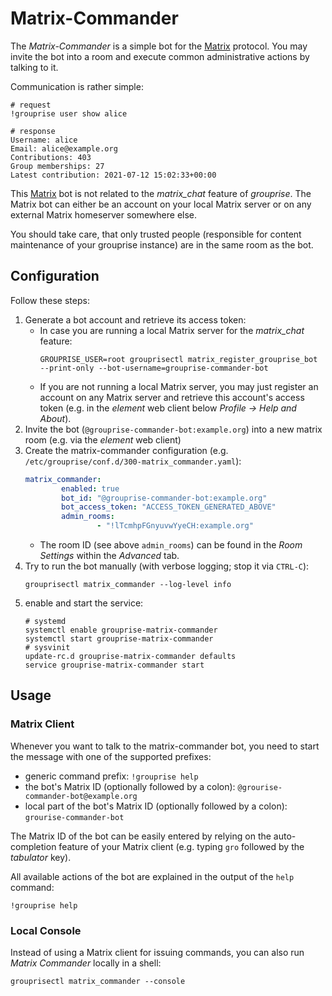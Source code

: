 # Matrix-Commander

The *Matrix-Commander* is a simple bot for the [Matrix](https://matrix.org/) protocol.
You may invite the bot into a room and execute common administrative actions by talking to it.

Communication is rather simple:
```
# request
!grouprise user show alice

# response
Username: alice
Email: alice@example.org
Contributions: 403
Group memberships: 27
Latest contribution: 2021-07-12 15:02:33+00:00
```

This [Matrix](https://matrix.org/) bot is not related to the *matrix_chat* feature of *grouprise*.
The Matrix bot can either be an account on your local Matrix server or on any external Matrix homeserver somewhere else.

You should take care, that only trusted people (responsible for content maintenance of your grouprise instance) are in the same room as the bot.


## Configuration

Follow these steps:

1. Generate a bot account and retrieve its access token:
    * In case you are running a local Matrix server for the *matrix_chat* feature:
        ```shell
        GROUPRISE_USER=root grouprisectl matrix_register_grouprise_bot --print-only --bot-username=grouprise-commander-bot
        ```
    * If you are not running a local Matrix server, you may just register an account on any Matrix server and retrieve this account's access token (e.g. in the *element* web client below *Profile -> Help and About*).
1. Invite the bot (`@grouprise-commander-bot:example.org`) into a new matrix room (e.g. via the *element* web client)
1. Create the matrix-commander configuration (e.g. `/etc/grouprise/conf.d/300-matrix_commander.yaml`):
    ```yaml
    matrix_commander:
            enabled: true
            bot_id: "@grouprise-commander-bot:example.org"
            bot_access_token: "ACCESS_TOKEN_GENERATED_ABOVE"
            admin_rooms:
                    - "!lTcmhpFGnyuvwYyeCH:example.org"
    ```
    * The room ID (see above `admin_rooms`) can be found in the *Room Settings* within the *Advanced* tab.
1. Try to run the bot manually (with verbose logging; stop it via `CTRL-C`):
    ```shell
    grouprisectl matrix_commander --log-level info
    ```
1. enable and start the service:
    ```shell
    # systemd
    systemctl enable grouprise-matrix-commander
    systemctl start grouprise-matrix-commander
    # sysvinit
    update-rc.d grouprise-matrix-commander defaults
    service grouprise-matrix-commander start
    ```

## Usage

### Matrix Client

Whenever you want to talk to the matrix-commander bot, you need to start the message with one of the supported prefixes:

* generic command prefix: `!grouprise help`
* the bot's Matrix ID (optionally followed by a colon): `@grourise-commander-bot@example.org`
* local part of the bot's Matrix ID (optionally followed by a colon): `grourise-commander-bot`

The Matrix ID of the bot can be easily entered by relying on the auto-completion feature of your Matrix client (e.g. typing `gro` followed by the *tabulator* key).

All available actions of the bot are explained in the output of the `help` command:
```
!grouprise help
```


### Local Console

Instead of using a Matrix client for issuing commands, you can also run *Matrix Commander* locally in a shell:
```shell
grouprisectl matrix_commander --console
```
